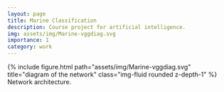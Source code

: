 ```yaml
---
layout: page
title: Marine Classification
description: Course project for artificial intelligence.
img: assets/img/Marine-vggdiag.svg
importance: 1
category: work
---
```


<div class="row">
    <div class="col-sm mt-3 mt-md-0">
        {% include figure.html path="assets/img/Marine-vggdiag.svg" title="diagram of the network" class="img-fluid rounded z-depth-1" %}
    </div>
</div>
<div class="caption">
    Network architecture.
</div>